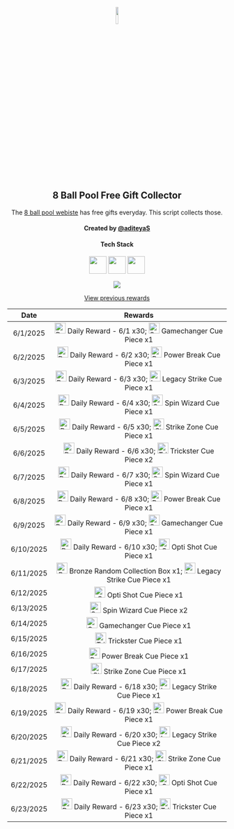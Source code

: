 <p align="center">
  <img src="https://github.com/aditeyaS/8bp-free-gift-collector/blob/main/8bplogo.png" height="10%" />
  <h2 align="center">8 Ball Pool Free Gift Collector</h3>
  <p align="center">The <a href="https://8ballpool.com/en/shop" target="_blank">8 ball pool webiste</a> has free gifts everyday. This script collects those.</p>
  <h4 align="center">Created by <a href="https://github.com/aditeyaS" target="_blank">@aditeyaS</a></h4>
  <div>
    <h4 align="center">Tech Stack</h4>
    <p align="center">
      <img height="40" width="40" src="https://cdn.simpleicons.org/javascript/F7DF1E" />
      <img height="40" width="40" src="https://cdn.simpleicons.org/puppeteer/40B5A4" />
      <img height="40" width="40" src="https://cdn.simpleicons.org/githubactions/2088FF" />
    </p>
  </div>
  <p align="center">
    <a href="SETUP.md" aria-label="View previous rewards">
        <img src="https://img.shields.io/badge/Deploy_your_script-ff0000?style=for-the-badge&logo=probot&logoColor=ffffff&logoSize=auto"/>
    </a>
  </p>
  <p align="center">
    <a href="archive" aria-label="View previous rewards">
      View previous rewards
    </a>
  </p>
</p>

| Date | Rewards |
| :---: | :---: |
| 6/1/2025 | <img src="https://prod-hub-config.8ballpool.com/assets/qIxNRVld8EB1DifzJ5nGC4PXZ-5RrZUdrRHvfPiQv3fXXJUFT8euCPiL01ydg-OGjjd4b6Uvc5HrgpbkZGh7Gw~5tRra3gkTyPEtz_W4gLDVCLe130qWwxF-WL4RJRqNeA.png" height="25" alt="Daily Reward - 6/1"/> Daily Reward - 6/1 x30; <img src="https://prod-hub-config.8ballpool.com/assets/gfAwKYBs_hqq_Su7FRAUAFxbgI5Gx0kdx__P8u2kewXDUik6XCodC8Wf_TOaHFrt_EbYIi5xt1AA2xwY8QCueQ~IiSrrgA2lgrL2fRsW62I5UYetQYmw-rdPum9EzVKL8g.png" height="25" alt="Gamechanger Cue Piece"/> Gamechanger Cue Piece x1 |
| 6/2/2025 | <img src="https://prod-hub-config.8ballpool.com/assets/qIxNRVld8EB1DifzJ5nGC4PXZ-5RrZUdrRHvfPiQv3fXXJUFT8euCPiL01ydg-OGjjd4b6Uvc5HrgpbkZGh7Gw~5tRra3gkTyPEtz_W4gLDVCLe130qWwxF-WL4RJRqNeA.png" height="25" alt="Daily Reward - 6/2"/> Daily Reward - 6/2 x30; <img src="https://prod-hub-config.8ballpool.com/assets/mNnZWuEOnaxrZiFEn0apCZsaxydrm7_45_rCxX7ipZjrua-KLdMHlxKeu77TZwEAUZCsVA52ZIKsmXiDVeUwVQ~kx0MT45xRtcGPIPCqrnGTAezM0yQc5Ind0hQgvrI-xc.png" height="25" alt="Power Break Cue Piece"/> Power Break Cue Piece x1 |
| 6/3/2025 | <img src="https://prod-hub-config.8ballpool.com/assets/qIxNRVld8EB1DifzJ5nGC4PXZ-5RrZUdrRHvfPiQv3fXXJUFT8euCPiL01ydg-OGjjd4b6Uvc5HrgpbkZGh7Gw~5tRra3gkTyPEtz_W4gLDVCLe130qWwxF-WL4RJRqNeA.png" height="25" alt="Daily Reward - 6/3"/> Daily Reward - 6/3 x30; <img src="https://prod-hub-config.8ballpool.com/assets/8PI4-d_WCdZfX89MjpTDzhvZExiSs82ceYsV3TPfPrBD7Zjbrai0rqGWpaBnBKerusaWXi6G3FBR3FHmaATb_Q~gK2G3yYltIZcfsuN4lhxXVq-ktHacK_yO3ac-N6McFA.png" height="25" alt="Legacy Strike Cue Piece"/> Legacy Strike Cue Piece x1 |
| 6/4/2025 | <img src="https://prod-hub-config.8ballpool.com/assets/qIxNRVld8EB1DifzJ5nGC4PXZ-5RrZUdrRHvfPiQv3fXXJUFT8euCPiL01ydg-OGjjd4b6Uvc5HrgpbkZGh7Gw~5tRra3gkTyPEtz_W4gLDVCLe130qWwxF-WL4RJRqNeA.png" height="25" alt="Daily Reward - 6/4"/> Daily Reward - 6/4 x30; <img src="https://prod-hub-config.8ballpool.com/assets/kRJ26qKDdiBr7BhDRql2WrGCjCeFmptmjEUzSV4nyT6IGfVzTv-8-r-Q-BRtkWB-VvofUc7CY9ifbsxldEok0Q~sNj_SHAvyngabQPPIdbDvVfHJL_RJMjZugE2GipYfyE.png" height="25" alt="Spin Wizard Cue Piece"/> Spin Wizard Cue Piece x1 |
| 6/5/2025 | <img src="https://prod-hub-config.8ballpool.com/assets/qIxNRVld8EB1DifzJ5nGC4PXZ-5RrZUdrRHvfPiQv3fXXJUFT8euCPiL01ydg-OGjjd4b6Uvc5HrgpbkZGh7Gw~5tRra3gkTyPEtz_W4gLDVCLe130qWwxF-WL4RJRqNeA.png" height="25" alt="Daily Reward - 6/5"/> Daily Reward - 6/5 x30; <img src="https://prod-hub-config.8ballpool.com/assets/uew70LP1xb3fHZ8xtHSMRjEDW6rQ-cY3eRnnLRVJ5PBkhlO70MdgREScjjHMEG3N3FfsdgoJReO2lQIBmWkjLA~ENU5GRG4OIdHfBvOoxa5uTu2UabVzPAuR6xkk5SJypA.png" height="25" alt="Strike Zone Cue Piece"/> Strike Zone Cue Piece x1 |
| 6/6/2025 | <img src="https://prod-hub-config.8ballpool.com/assets/qIxNRVld8EB1DifzJ5nGC4PXZ-5RrZUdrRHvfPiQv3fXXJUFT8euCPiL01ydg-OGjjd4b6Uvc5HrgpbkZGh7Gw~5tRra3gkTyPEtz_W4gLDVCLe130qWwxF-WL4RJRqNeA.png" height="25" alt="Daily Reward - 6/6"/> Daily Reward - 6/6 x30; <img src="https://prod-hub-config.8ballpool.com/assets/32jsniAyJp8Koi0nFarCqcjJ-v6oYuYEOVFx9DXCYi5dv7VvjPsgr9KH5DqUw3FMCWpYi66hIABPEO7obsXx-w~syawBUG7v9ZD3_1GoYhQWWK3heuF82at1vhrtd87Dxs.png" height="25" alt="Trickster Cue Piece"/> Trickster Cue Piece x2 |
| 6/7/2025 | <img src="https://prod-hub-config.8ballpool.com/assets/qIxNRVld8EB1DifzJ5nGC4PXZ-5RrZUdrRHvfPiQv3fXXJUFT8euCPiL01ydg-OGjjd4b6Uvc5HrgpbkZGh7Gw~5tRra3gkTyPEtz_W4gLDVCLe130qWwxF-WL4RJRqNeA.png" height="25" alt="Daily Reward - 6/7"/> Daily Reward - 6/7 x30; <img src="https://prod-hub-config.8ballpool.com/assets/kRJ26qKDdiBr7BhDRql2WrGCjCeFmptmjEUzSV4nyT6IGfVzTv-8-r-Q-BRtkWB-VvofUc7CY9ifbsxldEok0Q~sNj_SHAvyngabQPPIdbDvVfHJL_RJMjZugE2GipYfyE.png" height="25" alt="Spin Wizard Cue Piece"/> Spin Wizard Cue Piece x1 |
| 6/8/2025 | <img src="https://prod-hub-config.8ballpool.com/assets/qIxNRVld8EB1DifzJ5nGC4PXZ-5RrZUdrRHvfPiQv3fXXJUFT8euCPiL01ydg-OGjjd4b6Uvc5HrgpbkZGh7Gw~5tRra3gkTyPEtz_W4gLDVCLe130qWwxF-WL4RJRqNeA.png" height="25" alt="Daily Reward - 6/8"/> Daily Reward - 6/8 x30; <img src="https://prod-hub-config.8ballpool.com/assets/mNnZWuEOnaxrZiFEn0apCZsaxydrm7_45_rCxX7ipZjrua-KLdMHlxKeu77TZwEAUZCsVA52ZIKsmXiDVeUwVQ~kx0MT45xRtcGPIPCqrnGTAezM0yQc5Ind0hQgvrI-xc.png" height="25" alt="Power Break Cue Piece"/> Power Break Cue Piece x1 |
| 6/9/2025 | <img src="https://prod-hub-config.8ballpool.com/assets/qIxNRVld8EB1DifzJ5nGC4PXZ-5RrZUdrRHvfPiQv3fXXJUFT8euCPiL01ydg-OGjjd4b6Uvc5HrgpbkZGh7Gw~5tRra3gkTyPEtz_W4gLDVCLe130qWwxF-WL4RJRqNeA.png" height="25" alt="Daily Reward - 6/9"/> Daily Reward - 6/9 x30; <img src="https://prod-hub-config.8ballpool.com/assets/gfAwKYBs_hqq_Su7FRAUAFxbgI5Gx0kdx__P8u2kewXDUik6XCodC8Wf_TOaHFrt_EbYIi5xt1AA2xwY8QCueQ~IiSrrgA2lgrL2fRsW62I5UYetQYmw-rdPum9EzVKL8g.png" height="25" alt="Gamechanger Cue Piece"/> Gamechanger Cue Piece x1 |
| 6/10/2025 | <img src="https://prod-hub-config.8ballpool.com/assets/qIxNRVld8EB1DifzJ5nGC4PXZ-5RrZUdrRHvfPiQv3fXXJUFT8euCPiL01ydg-OGjjd4b6Uvc5HrgpbkZGh7Gw~5tRra3gkTyPEtz_W4gLDVCLe130qWwxF-WL4RJRqNeA.png" height="25" alt="Daily Reward - 6/10"/> Daily Reward - 6/10 x30; <img src="https://prod-hub-config.8ballpool.com/assets/Psx-E7uPYsPupGj0nxmL-ggEUzHn-7lsgkMAwlcVF4gwPZSN_a8mgloScb-GG-vdGTPe2BGN48s55voNCggOwg~AFzNC1iBF6kM5VF7z3TAuOb6gNgagPGTHZUH3ViCTlg.png" height="25" alt="Opti Shot Cue Piece"/> Opti Shot Cue Piece x1 |
| 6/11/2025 | <img src="https://prod-hub-config.8ballpool.com/assets/9c3on9Ay37VxqarH5JWtZSSm3RwWI0WkGBvWT8K6w7WwyCHjK77B3rKsSkIodsXeMuXHBn-12mZIwpOx9Pwnzw~KUwhB6gLKSYWKxGDA22_QOkH9q1UJfC3KUBmQ3EEmYI.png" height="25" alt="Bronze Random Collection Box"/> Bronze Random Collection Box x1; <img src="https://prod-hub-config.8ballpool.com/assets/8PI4-d_WCdZfX89MjpTDzhvZExiSs82ceYsV3TPfPrBD7Zjbrai0rqGWpaBnBKerusaWXi6G3FBR3FHmaATb_Q~gK2G3yYltIZcfsuN4lhxXVq-ktHacK_yO3ac-N6McFA.png" height="25" alt="Legacy Strike Cue Piece"/> Legacy Strike Cue Piece x1 |
| 6/12/2025 | <img src="https://prod-hub-config.8ballpool.com/assets/Psx-E7uPYsPupGj0nxmL-ggEUzHn-7lsgkMAwlcVF4gwPZSN_a8mgloScb-GG-vdGTPe2BGN48s55voNCggOwg~AFzNC1iBF6kM5VF7z3TAuOb6gNgagPGTHZUH3ViCTlg.png" height="25" alt="Opti Shot Cue Piece"/> Opti Shot Cue Piece x1 |
| 6/13/2025 | <img src="https://prod-hub-config.8ballpool.com/assets/kRJ26qKDdiBr7BhDRql2WrGCjCeFmptmjEUzSV4nyT6IGfVzTv-8-r-Q-BRtkWB-VvofUc7CY9ifbsxldEok0Q~sNj_SHAvyngabQPPIdbDvVfHJL_RJMjZugE2GipYfyE.png" height="25" alt="Spin Wizard Cue Piece"/> Spin Wizard Cue Piece x2 |
| 6/14/2025 | <img src="https://prod-hub-config.8ballpool.com/assets/gfAwKYBs_hqq_Su7FRAUAFxbgI5Gx0kdx__P8u2kewXDUik6XCodC8Wf_TOaHFrt_EbYIi5xt1AA2xwY8QCueQ~IiSrrgA2lgrL2fRsW62I5UYetQYmw-rdPum9EzVKL8g.png" height="25" alt="Gamechanger Cue Piece"/> Gamechanger Cue Piece x1 |
| 6/15/2025 | <img src="https://prod-hub-config.8ballpool.com/assets/32jsniAyJp8Koi0nFarCqcjJ-v6oYuYEOVFx9DXCYi5dv7VvjPsgr9KH5DqUw3FMCWpYi66hIABPEO7obsXx-w~syawBUG7v9ZD3_1GoYhQWWK3heuF82at1vhrtd87Dxs.png" height="25" alt="Trickster Cue Piece"/> Trickster Cue Piece x1 |
| 6/16/2025 | <img src="https://prod-hub-config.8ballpool.com/assets/mNnZWuEOnaxrZiFEn0apCZsaxydrm7_45_rCxX7ipZjrua-KLdMHlxKeu77TZwEAUZCsVA52ZIKsmXiDVeUwVQ~kx0MT45xRtcGPIPCqrnGTAezM0yQc5Ind0hQgvrI-xc.png" height="25" alt="Power Break Cue Piece"/> Power Break Cue Piece x1 |
| 6/17/2025 | <img src="https://prod-hub-config.8ballpool.com/assets/uew70LP1xb3fHZ8xtHSMRjEDW6rQ-cY3eRnnLRVJ5PBkhlO70MdgREScjjHMEG3N3FfsdgoJReO2lQIBmWkjLA~ENU5GRG4OIdHfBvOoxa5uTu2UabVzPAuR6xkk5SJypA.png" height="25" alt="Strike Zone Cue Piece"/> Strike Zone Cue Piece x1 |
| 6/18/2025 | <img src="https://prod-hub-config.8ballpool.com/assets/2EYwApzECmqUe-tksYxPKVF-Jw9KAr2IzoC5-hfFW2l_bnt0QtzY-pb0-qie7bvreonoOFg7xnswGAolbr2v-w~kTvQDzXxBiM_Wgi51Jb76aIzuwpuP81csOarXpuz_1k.png" height="25" alt="Daily Reward - 6/18"/> Daily Reward - 6/18 x30; <img src="https://prod-hub-config.8ballpool.com/assets/8PI4-d_WCdZfX89MjpTDzhvZExiSs82ceYsV3TPfPrBD7Zjbrai0rqGWpaBnBKerusaWXi6G3FBR3FHmaATb_Q~gK2G3yYltIZcfsuN4lhxXVq-ktHacK_yO3ac-N6McFA.png" height="25" alt="Legacy Strike Cue Piece"/> Legacy Strike Cue Piece x1 |
| 6/19/2025 | <img src="https://prod-hub-config.8ballpool.com/assets/2EYwApzECmqUe-tksYxPKVF-Jw9KAr2IzoC5-hfFW2l_bnt0QtzY-pb0-qie7bvreonoOFg7xnswGAolbr2v-w~kTvQDzXxBiM_Wgi51Jb76aIzuwpuP81csOarXpuz_1k.png" height="25" alt="Daily Reward - 6/19"/> Daily Reward - 6/19 x30; <img src="https://prod-hub-config.8ballpool.com/assets/mNnZWuEOnaxrZiFEn0apCZsaxydrm7_45_rCxX7ipZjrua-KLdMHlxKeu77TZwEAUZCsVA52ZIKsmXiDVeUwVQ~kx0MT45xRtcGPIPCqrnGTAezM0yQc5Ind0hQgvrI-xc.png" height="25" alt="Power Break Cue Piece"/> Power Break Cue Piece x1 |
| 6/20/2025 | <img src="https://prod-hub-config.8ballpool.com/assets/2EYwApzECmqUe-tksYxPKVF-Jw9KAr2IzoC5-hfFW2l_bnt0QtzY-pb0-qie7bvreonoOFg7xnswGAolbr2v-w~kTvQDzXxBiM_Wgi51Jb76aIzuwpuP81csOarXpuz_1k.png" height="25" alt="Daily Reward - 6/20"/> Daily Reward - 6/20 x30; <img src="https://prod-hub-config.8ballpool.com/assets/8PI4-d_WCdZfX89MjpTDzhvZExiSs82ceYsV3TPfPrBD7Zjbrai0rqGWpaBnBKerusaWXi6G3FBR3FHmaATb_Q~gK2G3yYltIZcfsuN4lhxXVq-ktHacK_yO3ac-N6McFA.png" height="25" alt="Legacy Strike Cue Piece"/> Legacy Strike Cue Piece x2 |
| 6/21/2025 | <img src="https://prod-hub-config.8ballpool.com/assets/2EYwApzECmqUe-tksYxPKVF-Jw9KAr2IzoC5-hfFW2l_bnt0QtzY-pb0-qie7bvreonoOFg7xnswGAolbr2v-w~kTvQDzXxBiM_Wgi51Jb76aIzuwpuP81csOarXpuz_1k.png" height="25" alt="Daily Reward - 6/21"/> Daily Reward - 6/21 x30; <img src="https://prod-hub-config.8ballpool.com/assets/uew70LP1xb3fHZ8xtHSMRjEDW6rQ-cY3eRnnLRVJ5PBkhlO70MdgREScjjHMEG3N3FfsdgoJReO2lQIBmWkjLA~ENU5GRG4OIdHfBvOoxa5uTu2UabVzPAuR6xkk5SJypA.png" height="25" alt="Strike Zone Cue Piece"/> Strike Zone Cue Piece x1 |
| 6/22/2025 | <img src="https://prod-hub-config.8ballpool.com/assets/2EYwApzECmqUe-tksYxPKVF-Jw9KAr2IzoC5-hfFW2l_bnt0QtzY-pb0-qie7bvreonoOFg7xnswGAolbr2v-w~kTvQDzXxBiM_Wgi51Jb76aIzuwpuP81csOarXpuz_1k.png" height="25" alt="Daily Reward - 6/22"/> Daily Reward - 6/22 x30; <img src="https://prod-hub-config.8ballpool.com/assets/Psx-E7uPYsPupGj0nxmL-ggEUzHn-7lsgkMAwlcVF4gwPZSN_a8mgloScb-GG-vdGTPe2BGN48s55voNCggOwg~AFzNC1iBF6kM5VF7z3TAuOb6gNgagPGTHZUH3ViCTlg.png" height="25" alt="Opti Shot Cue Piece"/> Opti Shot Cue Piece x1 |
| 6/23/2025 | <img src="https://prod-hub-config.8ballpool.com/assets/2EYwApzECmqUe-tksYxPKVF-Jw9KAr2IzoC5-hfFW2l_bnt0QtzY-pb0-qie7bvreonoOFg7xnswGAolbr2v-w~kTvQDzXxBiM_Wgi51Jb76aIzuwpuP81csOarXpuz_1k.png" height="25" alt="Daily Reward - 6/23"/> Daily Reward - 6/23 x30; <img src="https://prod-hub-config.8ballpool.com/assets/32jsniAyJp8Koi0nFarCqcjJ-v6oYuYEOVFx9DXCYi5dv7VvjPsgr9KH5DqUw3FMCWpYi66hIABPEO7obsXx-w~syawBUG7v9ZD3_1GoYhQWWK3heuF82at1vhrtd87Dxs.png" height="25" alt="Trickster Cue Piece"/> Trickster Cue Piece x1 |
